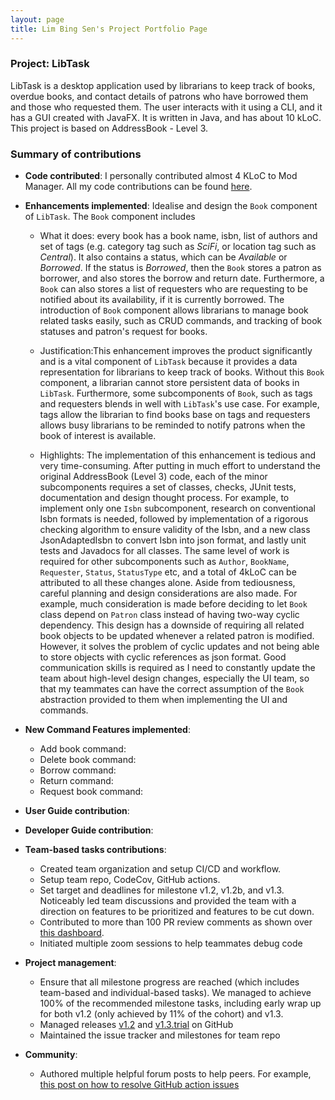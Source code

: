 ```yaml
---
layout: page
title: Lim Bing Sen's Project Portfolio Page
---
```


### Project: LibTask

LibTask is a desktop application used by librarians to keep track of books, overdue books, and contact details of patrons who have borrowed them and those who requested them. The user interacts with it using a CLI, and it has a GUI created with JavaFX. It is written in Java, and has about 10 kLoC. This project is based on AddressBook - Level 3.

### Summary of contributions

* **Code contributed**: I personally contributed almost 4 KLoC to Mod Manager. All my code contributions can be found [here](https://nus-cs2103-ay2122s2.github.io/tp-dashboard/?search=bingsen&sort=totalCommits%20dsc&sortWithin=title&timeframe=commit&mergegroup=&groupSelect=groupByAuthors&breakdown=true&checkedFileTypes=docs~functional-code~test-code~other&since=2022-02-18&tabOpen=true&tabType=authorship&tabAuthor=bingsen0806&tabRepo=AY2122S2-CS2103T-W14-1%2Ftp%5Bmaster%5D&authorshipIsMergeGroup=false&authorshipFileTypes=docs~functional-code~test-code~other&authorshipIsBinaryFileTypeChecked=false).

* **Enhancements implemented**: Idealise and design the `Book` component of `LibTask`. The `Book` component includes
  * What it does: every book has a book name, isbn, list of authors and set of tags (e.g. category tag such as _SciFi_, or location tag such as _Central_). It also contains a status, which can be _Available_ or _Borrowed_. If the status is _Borrowed_, then the `Book` stores a patron as borrower, and also stores the borrow and return date. Furthermore, a `Book` can also stores a list of requesters who are requesting to be notified about its availability, if it is currently borrowed. The introduction of `Book` component allows librarians to manage book related tasks easily, such as CRUD commands, and tracking of book statuses and patron's request for books.

  * Justification:This enhancement improves the product significantly and is a vital component of `LibTask` because it provides a data representation for librarians to keep track of books. Without this `Book` component, a librarian cannot store persistent data of books in `LibTask`. Furthermore, some subcomponents of `Book`, such as tags and requesters blends in well with `LibTask`'s use case. For example, tags allow the librarian to find books base on tags and requesters allows busy librarians to be reminded to notify patrons when the book of interest is available.

  * Highlights: The implementation of this enhancement is tedious and very time-consuming. After putting in much effort to understand the original AddressBook (Level 3) code, each of the minor subcomponents requires a set of classes, checks, JUnit tests, documentation and design thought process. For example, to implement only one `Isbn` subcomponent, research on conventional Isbn formats is needed, followed by implementation of a rigorous checking algorithm to ensure validity of the Isbn, and a new class JsonAdaptedIsbn to convert Isbn into json format, and lastly unit tests and Javadocs for all classes. The same level of work is required for other subcomponents such as `Author`, `BookName`, `Requester`, `Status`, `StatusType` etc, and a total of 4kLoC can be attributed to all these changes alone. Aside from tediousness, careful planning and design considerations are also made. For example, much consideration is made before deciding to let `Book` class depend on `Patron` class instead of having two-way cyclic dependency. This design has a downside of requiring all related book objects to be updated whenever a related patron is modified. However, it solves the problem of cyclic updates and not being able to store objects with cyclic references as json format. Good communication skills is required as I need to constantly update the team about high-level design changes, especially the UI team, so that my teammates can have the correct assumption of the `Book` abstraction provided to them when implementing the UI and commands.

* **New Command Features implemented**:
  * Add book command:
  * Delete book command:
  * Borrow command:
  * Return command:
  * Request book command:

* **User Guide contribution**:

* **Developer Guide contribution**:

* **Team-based tasks contributions**:
  * Created team organization and setup CI/CD and workflow.
  * Setup team repo, CodeCov, GitHub actions.
  * Set target and deadlines for milestone v1.2, v1.2b, and v1.3. Noticeably led team discussions and provided the team with a direction on features to be prioritized and features to be cut down.
  * Contributed to more than 100 PR review comments as shown over [this dashboard](https://nus-cs2103-ay2122s2.github.io/dashboards/contents/tp-comments.html).
  * Initiated multiple zoom sessions to help teammates debug code

* **Project management**:
  * Ensure that all milestone progress are reached (which includes team-based and individual-based tasks). We managed to achieve 100% of the recommended milestone tasks, including early wrap up for both v1.2 (only achieved by 11% of the cohort) and v1.3. 
  * Managed releases [v1.2](https://github.com/AY2122S2-CS2103T-W14-1/tp/releases/tag/v1.2) and [v1.3.trial](https://github.com/AY2122S2-CS2103T-W14-1/tp/releases/tag/v1.3.trial) on GitHub 
  * Maintained the issue tracker and milestones for team repo

* **Community**:
  * Authored multiple helpful forum posts to help peers. For example, [this post on how to resolve GitHub action issues](https://github.com/nus-cs2103-AY2122S2/forum/issues/115)

